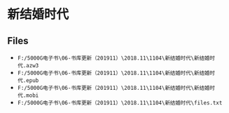 # 新结婚时代

## Files

- `F:/5000G电子书\06-书库更新（201911）\2018.11\1104\新结婚时代\新结婚时代.azw3`
- `F:/5000G电子书\06-书库更新（201911）\2018.11\1104\新结婚时代\新结婚时代.epub`
- `F:/5000G电子书\06-书库更新（201911）\2018.11\1104\新结婚时代\新结婚时代.mobi`
- `F:/5000G电子书\06-书库更新（201911）\2018.11\1104\新结婚时代\files.txt`
